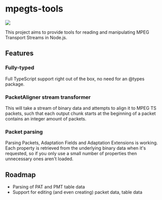 # mpegts-tools

[![](https://img.shields.io/npm/v/mpegts-tools.svg?style=flat)](https://npmjs.com/package/mpegts-tools)

This project aims to provide tools for reading and manipulating MPEG Transport Streams in Node.js.

## Features

### Fully-typed

Full TypeScript support right out of the box, no need for an @types package.

### PacketAligner stream transformer

This will take a stream of binary data and attempts to align it to MPEG TS packets, such that each output chunk starts at the beginning of a packet contains an integer amount of packets.

### Packet parsing

Parsing Packets, Adaptation Fields and Adaptation Extensions is working. Each property is retrieved from the underlying binary data when it's requested, so if you only use a small number of properties then unnecessary ones aren't loaded.

## Roadmap

 * Parsing of PAT and PMT table data
 * Support for editing (and even creating) packet data, table data
